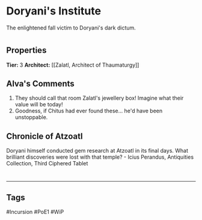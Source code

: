 # Doryani's Institute
The enlightened fall victim to Doryani's dark dictum.

#
## Properties
**Tier:** 3
**Architect:** [[Zalatl, Architect of Thaumaturgy]]
## Alva's Comments
1. They should call that room Zalatl's jewellery box! Imagine what their value will be today!
2. Goodness, if Chitus had ever found these... he'd have been unstoppable.
## Chronicle of Atzoatl
Doryani himself conducted gem research at Atzoatl in its final days. What brilliant discoveries were lost with that temple? - Icius Perandus, Antiquities Collection, Third Ciphered Tablet

#
---
## Tags
#Incursion
#PoE1
#WiP
